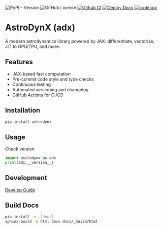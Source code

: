 ![PyPI - Version](https://img.shields.io/pypi/v/astrodynx)
![GitHub License](https://img.shields.io/github/license/pennbay/astrodynx)
[![Github CI](https://github.com/pennbay/astrodynx/actions/workflows/ci.yml/badge.svg)](https://github.com/pennbay/astrodynx/actions/workflows/ci.yml)
[![Deploy Docs](https://github.com/pennbay/astrodynx/actions/workflows/docs.yml/badge.svg)](https://github.com/pennbay/astrodynx/actions/workflows/docs.yml)
[![codecov](https://codecov.io/gh/pennbay/astrodynx/graph/badge.svg?token=CeIVlgbcAs)](https://codecov.io/gh/pennbay/astrodynx)


# AstroDynX (adx)

A modern astrodynamics library powered by JAX: differentiate, vectorize, JIT to GPU/TPU, and more.

## Features
- JAX-based fast computation
- Pre-commit code style and type checks
- Continuous testing
- Automated versioning and changelog
- GitHub Actions for CI/CD

## Installation
```bash
pip install astrodynx
```

## Usage
Check version
```python
import astrodynx as adx
print(adx.__version__)
```

## Development
[Develop Guide](Develop.md)

## Build Docs
```bash
pip install -e .[docs]
sphinx-build -b html docs docs/_build/html
```
